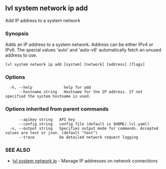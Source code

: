 ## lvl system network ip add

Add IP address to a system network

### Synopsis

Adds an IP address to a system network. Address can be either IPv4 or IPv6. The special values 'auto' and 'auto-v6' automatically fetch an unused address to use.

```
lvl system network ip add [system] [network] [address] [flags]
```

### Options

```
  -h, --help              help for add
      --hostname string   Hostname for the IP address. If not specified the system hostname is used.
```

### Options inherited from parent commands

```
      --apikey string   API key
      --config string   config file (default is $HOME/.lvl.yaml)
  -o, --output string   Specifies output mode for commands. Accepted values are text or json. (default "text")
      --trace           Do detailed network request logging
```

### SEE ALSO

* [lvl system network ip](lvl_system_network_ip.md)	 - Manage IP addresses on network connections

